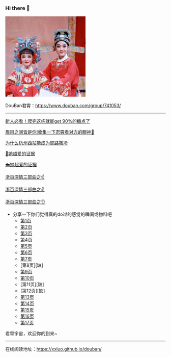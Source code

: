 ### Hi there 👋


<img src="./img/20240323131849.jpg" width="50%">
<!-- ![最爱龙云](./img/20240323131849.jpg) -->



DouBan君霄：<https://www.douban.com/group/741053/>




---





[新人必看！爬完这栋就能get 90%的糖点了](https://www.douban.com/group/topic/299822941/)

[眉目之间皆是你!收集一下君霄看对方的眼神🍬](https://www.douban.com/group/topic/308251471)

[为什么杭州西站能成为耶路撒冷](https://www.douban.com/group/topic/300315959/)

[🍊她超爱的证据](https://www.douban.com/group/topic/307201604/)

[☁️她超爱的证据](https://www.douban.com/group/topic/307213982)

[浙百深情三部曲之☝️️](https://www.douban.com/group/topic/301157518)

[浙百深情三部曲之✌️️](https://www.douban.com/group/topic/301172333/)

[浙百深情三部曲之👌](https://www.douban.com/group/topic/301176107)


* 分享一下你们觉得真的do过的感觉的瞬间或物料吧
    * [第1页](src/do/do-1.html)
    * [第2页](src/do/do-2.html)
    * [第3页](src/do/do-3.html)
    * [第4页](src/do/do-4.html)
    * [第5页](src/do/do-5.html)
    * [第6页](src/do/do-6.html)
    * [第7页](src/do/do-7.html)
    * [第8页][缺]
    * [第9页](src/do/do-9.html)
    * [第10页](src/do/do-10.html)
    * [第11页][缺]
    * [第12页][缺]
    * [第13页](src/do/do-13.html)
    * [第14页](src/do/do-14.html)
    * [第15页](src/do/do-15.html)
    * [第16页](src/do/do-16.html)
    * [第17页](src/do/do-17.html)

 

君霄宇宙，欢迎你的到来~


---




在线阅读地址：https://xxluo.github.io/douban/



